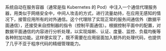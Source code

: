 系统自动在服务容器（通常是指 Kubernetes 的 Pod）中注入一个通信代理服务器，用类似于网络安全中，中间人攻击的方式，进行流量劫持，在应用无感知的情况下，接管应用所有的对外通信。这个代理除了实现正常的服务间通信外（数据平面通信），还接受来自控制器的指令（控制平面通信）。根据控制平面中的配置，对数据平面通信的内容进行分析处理，以实现熔断、认证、度量、监控、负载均衡等各种附加功能。这样便实现了，既不需要在应用层面加入额外的处理代码，也提供了几乎不亚于程序代码的精细管理能力。
